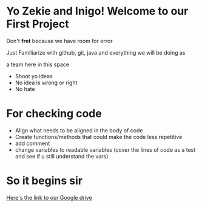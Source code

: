# Yo Zekie and Inigo! Welcome to our First Project

Don't **fret** because we have room for error

Just Familiarize with github, git, java and everything we will be doing as

a team here in this space

* Shoot yo ideas
* No idea is wrong or right
* No hate


# For checking code

* Align what needs to be aligned in the body of code
* Create functions/methods that could make the code less repetitive
* add comment
* change variables to readable variables (cover the lines of code as a test and see if u still understand the vars)

# So it begins sir

[Here's the link to our Google drive](https://drive.google.com/drive/folders/1hTCSSdJfB1TcPnRYCXdqujtT4DRE19St?usp=sharing)

